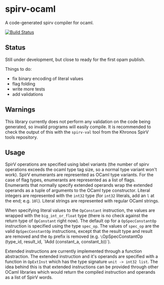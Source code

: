 # spirv-ocaml

A code-generated spirv compiler for ocaml.

[![Build Status](https://travis-ci.org/nholland94/spirv-ocaml.svg?branch=master)](https://travis-ci.org/nholland94/spirv-ocaml)

## Status

Still under development, but close to ready for the first opam publish.

Things to do:
  - fix binary encoding of literal values
  - flag folding
  - write more tests
  - add validations

## Warnings

This library currently does not perform any validation on the code being generated, so invalid programs will easily compile. It is recommended to check the output of this with the `spirv-val` tool from the Khronos SpirV tools repository.

## Usage

SpirV operations are specified using label variants (the number of spirv operations exceeds the ocaml type tag size, so a normal type variant won't work). SpirV enumerants are represented as OCaml type variants. For the case of flag types, enumerants are represented as a list of flags. Enumerants that normally specify extended operands wrap the extended operands as a tuple of arguments to the OCaml type constructor. Literal integers are represented with the `int32` type (for `int32` literals, add an `l` at the end; e.g. `10l`). Literal strings are represented with regular OCaml strings.

When specifying literal values to the `OpConstant` instruction, the values are wrapped with the `big_int_or_float` type (there is no check against the return type of `OpConstant` right now). The default op for a `OpSpecConstantOp` instruction is specified using the type `spec_op`. The values of `spec_op` are the valid `OpSpecConstantOp` instructions, except that the result type and result are removed and the `Op` prefix is removed (e.g. `\`OpSpecConstantOp (type\_id, result\_id, \`IAdd (constant\_a, constant\_b))`).

Extended instructions are currently implemented through a function abstraction. The extended instruction and it's operands are specified with a function in `OpExtInst` which has the type signature `unit -> int32 list`. The idea behind this is that extended instructions can be provided through other OCaml libraries which would return the compiled instruction and operands as a list of SpirV words.
